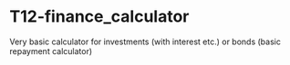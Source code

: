 # T12-finance_calculator
Very basic calculator for investments (with interest etc.) or bonds (basic repayment calculator)
